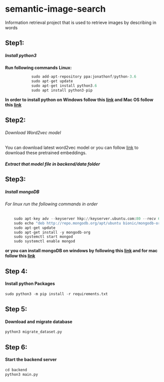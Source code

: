 # semantic-image-search
Information retrieval project that is used to retrieve images by describing in words


## Step1:
##### Install python3
**Run following commands**
**Linux:**
```python
			sudo add-apt-repository ppa:jonathonf/python-3.6
			sudo apt-get update
			sudo apt-get install python3.6
			sudo apt install python3-pip
```
**In order to install python on Windows follow this [link](https://phoenixnap.com/kb/how-to-install-python-3-windows "link") and Mac OS follow this [link](https://docs.python-guide.org/starting/install3/osx/ "link")**

## Step2: 
###### Download Word2vec model 
You can download latest word2vec model or you can follow [link](https://drive.google.com/file/d/1_OSzEyCpyLBHWjwRn47qVIaOugyK60SM/view?usp=sharing "link") to download these pretrained embeddings. 

##### Extract that model file in backend/data folder 

## Step3:
#####  Install mongoDB
###### For linux run the following commands in order
```python
	sudo apt-key adv --keyserver hkp://keyserver.ubuntu.com:80 --recv 68818C72E52529D4
    sudo echo "deb http://repo.mongodb.org/apt/ubuntu bionic/mongodb-org/4.0 multiverse" | sudo tee /etc/apt/sources.list.d/mongodb-org-4.0.list
    sudo apt-get update
    sudo apt-get install -y mongodb-org
    sudo systemctl start mongod
    sudo systemctl enable mongod
```
**or you can install mongoDB on windows by following this [link](https://treehouse.github.io/installation-guides/windows/mongo-windows.html "link") and for mac follow this [link](https://docs.mongodb.com/manual/tutorial/install-mongodb-on-os-x/ "link")**

## Step 4:
#### Install python Packages
```python
sudo python3 -m pip install -r requirements.txt
```

## Step 5:
#### Download and migrate database
```python
python3 migrate_dataset.py
```

## Step 6: 
#### Start the backend server 
```python
cd backend
python3 main.py
```
